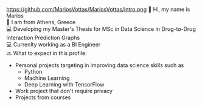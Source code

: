 https://github.com/MariosVottas/MariosVottas/intro.png
👋 Hi, my name is Marios <br />
📌 I am from Athens, Greece <br />
💻 Developing my Master's Thesis for MSc in Data Science in Drug-to-Drug Interaction Prediction Graphs <br/>
💻 Currenlty working as a BI Engineer <br/>
🔜 What to expect in this profile:  
- Personal projects targeting in improving data science skills such as
  - Python
  - Machine Learning
  - Deep Learning with TensorFlow
- Work project that don't require privacy
- Projects from courses
   
